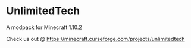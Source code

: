 # UnlimitedTech
A modpack for Minecraft 1.10.2

Check us out @ https://minecraft.curseforge.com/projects/unlimitedtech
